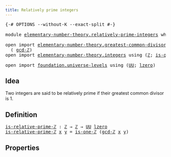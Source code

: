 ```yaml
---
title: Relatively prime integers
---
```


<pre class="Agda"><a id="51" class="Symbol">{-#</a> <a id="55" class="Keyword">OPTIONS</a> <a id="63" class="Pragma">--without-K</a> <a id="75" class="Pragma">--exact-split</a> <a id="89" class="Symbol">#-}</a>

<a id="94" class="Keyword">module</a> <a id="101" href="elementary-number-theory.relatively-prime-integers.html" class="Module">elementary-number-theory.relatively-prime-integers</a> <a id="152" class="Keyword">where</a>

<a id="159" class="Keyword">open</a> <a id="164" class="Keyword">import</a> <a id="171" href="elementary-number-theory.greatest-common-divisor-integers.html" class="Module">elementary-number-theory.greatest-common-divisor-integers</a> <a id="229" class="Keyword">using</a>
  <a id="237" class="Symbol">(</a> <a id="239" href="elementary-number-theory.greatest-common-divisor-integers.html#4623" class="Function">gcd-ℤ</a><a id="244" class="Symbol">)</a>
<a id="246" class="Keyword">open</a> <a id="251" class="Keyword">import</a> <a id="258" href="elementary-number-theory.integers.html" class="Module">elementary-number-theory.integers</a> <a id="292" class="Keyword">using</a> <a id="298" class="Symbol">(</a><a id="299" href="elementary-number-theory.integers.html#1881" class="Function">ℤ</a><a id="300" class="Symbol">;</a> <a id="302" href="elementary-number-theory.integers.html#2409" class="Function">is-one-ℤ</a><a id="310" class="Symbol">)</a>

<a id="313" class="Keyword">open</a> <a id="318" class="Keyword">import</a> <a id="325" href="foundation.universe-levels.html" class="Module">foundation.universe-levels</a> <a id="352" class="Keyword">using</a> <a id="358" class="Symbol">(</a><a id="359" href="foundation-core.universe-levels.html#235" class="Primitive">UU</a><a id="361" class="Symbol">;</a> <a id="363" href="Agda.Primitive.html#764" class="Primitive">lzero</a><a id="368" class="Symbol">)</a>
</pre>
## Idea

Two integers are said to be relatively prime if their greatest common divisor is 1.

## Definition

<pre class="Agda"><a id="is-relative-prime-ℤ"></a><a id="492" href="elementary-number-theory.relatively-prime-integers.html#492" class="Function">is-relative-prime-ℤ</a> <a id="512" class="Symbol">:</a> <a id="514" href="elementary-number-theory.integers.html#1881" class="Function">ℤ</a> <a id="516" class="Symbol">→</a> <a id="518" href="elementary-number-theory.integers.html#1881" class="Function">ℤ</a> <a id="520" class="Symbol">→</a> <a id="522" href="foundation-core.universe-levels.html#235" class="Primitive">UU</a> <a id="525" href="Agda.Primitive.html#764" class="Primitive">lzero</a>
<a id="531" href="elementary-number-theory.relatively-prime-integers.html#492" class="Function">is-relative-prime-ℤ</a> <a id="551" href="elementary-number-theory.relatively-prime-integers.html#551" class="Bound">x</a> <a id="553" href="elementary-number-theory.relatively-prime-integers.html#553" class="Bound">y</a> <a id="555" class="Symbol">=</a> <a id="557" href="elementary-number-theory.integers.html#2409" class="Function">is-one-ℤ</a> <a id="566" class="Symbol">(</a><a id="567" href="elementary-number-theory.greatest-common-divisor-integers.html#4623" class="Function">gcd-ℤ</a> <a id="573" href="elementary-number-theory.relatively-prime-integers.html#551" class="Bound">x</a> <a id="575" href="elementary-number-theory.relatively-prime-integers.html#553" class="Bound">y</a><a id="576" class="Symbol">)</a>
</pre>
## Properties
